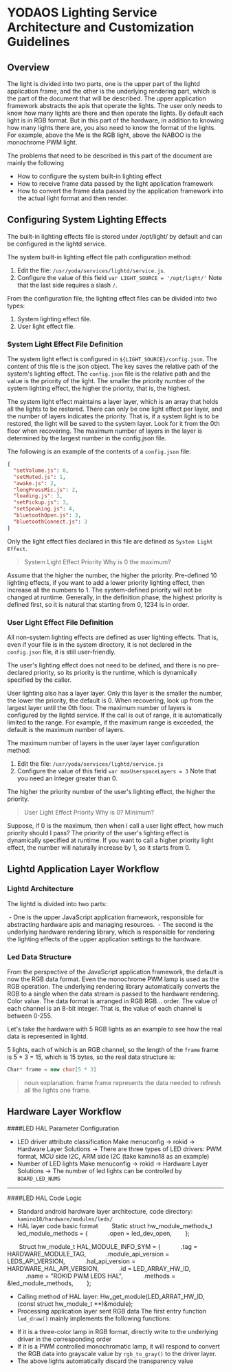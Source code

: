 # YODAOS Lighting Service Architecture and Customization Guidelines

## Overview

The light is divided into two parts, one is the upper part of the lightd application frame, and the other is the underlying rendering part, which is the part of the document that will be described.
The upper application framework abstracts the apis that operate the lights. The user only needs to know how many lights are there and then operate the lights. By default each light is in RGB format.
But in this part of the hardware, in addition to knowing how many lights there are, you also need to know the format of the lights. For example, above the Me is the RGB light, above the NABOO is the monochrome PWM light.

The problems that need to be described in this part of the document are mainly the following

- How to configure the system built-in lighting effect
- How to receive frame data passed by the light application framework
- How to convert the frame data passed by the application framework into the actual light format and then render.

## Configuring System Lighting Effects

The built-in lighting effects file is stored under /opt/light/ by default and can be configured in the lightd service.

The system built-in lighting effect file path configuration method:

1. Edit the file: `/usr/yoda/services/lightd/service.js`.
2. Configure the value of this field `var LIGHT_SOURCE = '/opt/light/'` Note that the last side requires a slash `/`.

From the configuration file, the lighting effect files can be divided into two types:

1. System lighting effect file.
2. User light effect file.

### System Light Effect File Definition

The system light effect is configured in `${LIGHT_SOURCE}/config.json`. The content of this file is the json object. The key saves the relative path of the system's lighting effect. The `config.json` file is the relative path and the value is the priority of the light. The smaller the priority number of the system lighting effect, the higher the priority, that is, the highest.

The system light effect maintains a layer layer, which is an array that holds all the lights to be restored. There can only be one light effect per layer, and the number of layers indicates the priority. That is, if a system light is to be restored, the light will be saved to the system layer. Look for it from the 0th floor when recovering. The maximum number of layers in the layer is determined by the largest number in the config.json file.

The following is an example of the contents of a `config.json` file:

```json
{
  "setVolume.js": 0,
  "setMuted.js": 1,
  "awake.js": 2,
  "longPressMic.js": 2,
  "loading.js": 3,
  "setPickup.js": 3,
  "setSpeaking.js": 4,
  "bluetoothOpen.js": 3,
  "bluetoothConnect.js": 3
}
```

Only the light effect files declared in this file are defined as `System Light Effect`.

> System Light Effect Priority Why is 0 the maximum?

Assume that the higher the number, the higher the priority. Pre-defined 10 lighting effects, if you want to add a lower priority lighting effect, then increase all the numbers to 1.
The system-defined priority will not be changed at runtime. Generally, in the definition phase, the highest priority is defined first, so it is natural that starting from 0, 1234 is in order.

### User Light Effect File Definition

All non-system lighting effects are defined as user lighting effects. That is, even if your file is in the system directory, it is not declared in the `config.json` file, it is still user-friendly.

The user's lighting effect does not need to be defined, and there is no pre-declared priority, so its priority is the runtime, which is dynamically specified by the caller.

User lighting also has a layer layer. Only this layer is the smaller the number, the lower the priority, the default is 0. When recovering, look up from the largest layer until the 0th floor. The maximum number of layers is configured by the lightd service. If the call is out of range, it is automatically limited to the range. For example, if the maximum range is exceeded, the default is the maximum number of layers.

The maximum number of layers in the user layer layer configuration method:

1. Edit the file: `/usr/yoda/services/lightd/service.js`
2. Configure the value of this field `var maxUserspaceLayers = 3` Note that you need an integer greater than 0.

The higher the priority number of the user's lighting effect, the higher the priority.

> User Light Effect Priority Why is 0? Minimum?

Suppose, if 0 is the maximum, then when I call a user light effect, how much priority should I pass?
The priority of the user's lighting effect is dynamically specified at runtime. If you want to call a higher priority light effect, the number will naturally increase by 1, so it starts from 0.

## Lightd Application Layer Workflow

### Lightd Architecture

The lightd is divided into two parts:

 - One is the upper JavaScript application framework, responsible for abstracting hardware apis and managing resources.
 - The second is the underlying hardware rendering library, which is responsible for rendering the lighting effects of the upper application settings to the hardware.

### Led Data Structure

From the perspective of the JavaScript application framework, the default is now the RGB data format. Even the monochrome PWM lamp is used as the RGB operation. The underlying rendering library automatically converts the RGB to a single when the data stream is passed to the hardware rendering. Color value. The data format is arranged in RGB RGB... order. The value of each channel is an 8-bit integer. That is, the value of each channel is between 0-255.

Let's take the hardware with 5 RGB lights as an example to see how the real data is represented in lightd.

5 lights, each of which is an RGB channel, so the length of the `frame` frame is 5 * 3 = 15, which is 15 bytes, so the real data structure is:

```c++
Char* frame = new char[5 * 3]
```

> noun explanation: frame
> frame represents the data needed to refresh all the lights one frame.

## Hardware Layer Workflow

####LED HAL Parameter Configuration

- LED driver attribute classification
Make menuconfig -> rokid -> Hardware Layer Solutions ->
There are three types of LED drivers: PWM format, MCU side I2C, ARM side I2C (take kamino18 as an example)
- Number of LED lights
Make menuconfig -> rokid -> Hardware Layer Solutions ->
The number of led lights can be controlled by `BOARD_LED_NUMS`

-------

####LED HAL Code Logic
- Standard android hardware layer architecture, code directory: `kamino18/hardware/modules/leds/`
- HAL layer code basic format
       Static struct hw_module_methods_t led_module_methods = {
           .open = led_dev_open,
       };

       Struct hw_module_t HAL_MODULE_INFO_SYM = {
           .tag = HARDWARE_MODULE_TAG,
           .module_api_version = LEDS_API_VERSION,
           .hal_api_version = HARDWARE_HAL_API_VERSION,
           .id = LED_ARRAY_HW_ID,
           .name = "ROKID PWM LEDS HAL",
           .methods = &led_module_methods,
       };
- Calling method of HAL layer:
Hw_get_module(LED_ARRAT_HW_ID, (const struct hw_module_t **)&module);
- Processing application layer sent RGB data
The first entry function `led_draw()` mainly implements the following functions:
+ If it is a three-color lamp in RGB format, directly write to the underlying driver in the corresponding order
+ If it is a PWM controlled monochromatic lamp, it will respond to convert the RGB data into grayscale value by `rgb_to_gray()` to the driver layer.
+ The above lights automatically discard the transparency value